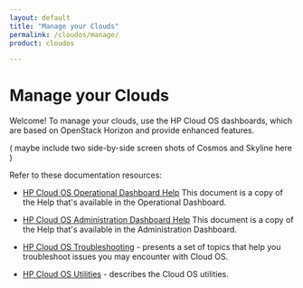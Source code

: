 ```yaml
---
layout: default
title: "Manage your Clouds"
permalink: /cloudos/manage/
product: cloudos

---
```


# Manage your Clouds

Welcome! To manage your clouds, use the HP Cloud OS dashboards, which are based on OpenStack Horizon and provide enhanced features.

( maybe include two side-by-side screen shots of Cosmos and Skyline here ) 

Refer to these documentation resources:

* [HP Cloud OS Operational Dashboard Help](http://docs.hpcloud.com/cloudos/operational_dashboard/index.htm) This document is a copy of the Help that's available in the Operational Dashboard. 

* [HP Cloud OS Administration Dashboard Help](http://docs.hpcloud.com/cloudos/administration_dashboard/index.htm) This document is a copy of the Help that's available in the Administration Dashboard. 

* [HP Cloud OS Troubleshooting](/cloudos/troubleshooting/) - presents a set of topics that help you troubleshoot issues you may encounter with Cloud OS.

* [HP Cloud OS Utilities](/cloudos/utilities/) - describes the Cloud OS utilities.
 

